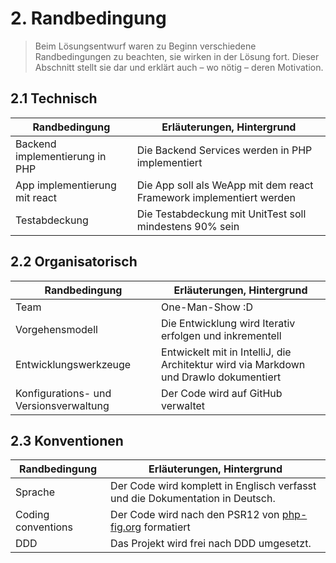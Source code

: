 # 2. Randbedingung

> Beim Lösungsentwurf waren zu Beginn verschiedene Randbedingungen zu beachten, sie wirken in der Lösung fort. Dieser
Abschnitt stellt sie dar und erklärt auch – wo nötig – deren Motivation.

## 2.1 Technisch

| Randbedingung                  | Erläuterungen, Hintergrund                                          |
|--------------------------------|---------------------------------------------------------------------|
| Backend implementierung in PHP | Die Backend Services werden in PHP implementiert                    |
| App implementierung mit react  | Die App soll als WeApp mit dem react Framework implementiert werden |
| Testabdeckung                  | Die Testabdeckung mit UnitTest soll mindestens 90% sein             |

## 2.2 Organisatorisch

| Randbedingung                           | Erläuterungen, Hintergrund                                                                                                          |
|-----------------------------------------|-------------------------------------------------------------------------------------------------------------------------------------|
| Team                                    | One-Man-Show :D                                                                                                                     |
| Vorgehensmodell                         | Die Entwicklung wird Iterativ erfolgen und inkrementell                                                                             |
| Entwicklungswerkzeuge                   | Entwickelt mit in IntelliJ, die Architektur wird via Markdown und DrawIo dokumentiert                                               |
| Konfigurations- und Versionsverwaltung  | Der Code wird auf GitHub verwaltet                                                                                                  | 

## 2.3 Konventionen

| Randbedingung      | Erläuterungen, Hintergrund                                                              |
|--------------------|-----------------------------------------------------------------------------------------|
| Sprache            | Der Code wird komplett in Englisch verfasst und die Dokumentation in Deutsch.           |
| Coding conventions | Der Code wird nach den PSR12 von [php-fig.org](https://www.php-fig.org/psr/) formatiert |
| DDD                | Das Projekt wird frei nach DDD umgesetzt.                                               |
